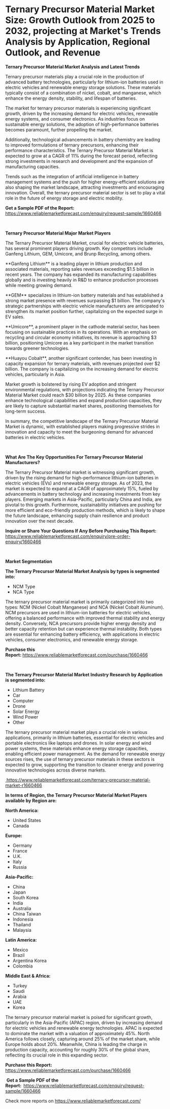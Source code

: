<p><h1>Ternary Precursor Material Market Size: Growth Outlook from 2025 to 2032, projecting at Market's Trends Analysis by Application, Regional Outlook, and Revenue</h1></p><p><strong>Ternary Precursor Material Market Analysis and Latest Trends</strong></p>
<p><p>Ternary precursor materials play a crucial role in the production of advanced battery technologies, particularly for lithium-ion batteries used in electric vehicles and renewable energy storage solutions. These materials typically consist of a combination of nickel, cobalt, and manganese, which enhance the energy density, stability, and lifespan of batteries. </p><p>The market for ternary precursor materials is experiencing significant growth, driven by the increasing demand for electric vehicles, renewable energy systems, and consumer electronics. As industries focus on sustainable energy solutions, the adoption of high-performance batteries becomes paramount, further propelling the market. </p><p>Additionally, technological advancements in battery chemistry are leading to improved formulations of ternary precursors, enhancing their performance characteristics. The Ternary Precursor Material Market is expected to grow at a CAGR of 11% during the forecast period, reflecting strong investments in research and development and the expansion of manufacturing capacities. </p><p>Trends such as the integration of artificial intelligence in battery management systems and the push for higher energy-efficient solutions are also shaping the market landscape, attracting investments and encouraging innovation. Overall, the ternary precursor material sector is set to play a vital role in the future of energy storage and electric mobility.</p></p>
<p><strong>Get a Sample PDF of the Report:&nbsp;</strong> <a href="https://www.reliablemarketforecast.com/enquiry/request-sample/1660466?utm_campaign=1108&utm_medium=2&utm_source=Github&utm_content=ia&utm_term=17012025&utm_id=ternary-precursor-material">https://www.reliablemarketforecast.com/enquiry/request-sample/1660466</a></p>
<p>&nbsp;</p>
<p><strong>Ternary Precursor Material Major Market Players</strong></p>
<p><p>The Ternary Precursor Material Market, crucial for electric vehicle batteries, has several prominent players driving growth. Key competitors include Ganfeng Lithium, GEM, Umicore, and Brunp Recycling, among others.</p><p>**Ganfeng Lithium** is a leading player in lithium production and associated materials, reporting sales revenues exceeding $1.5 billion in recent years. The company has expanded its manufacturing capabilities globally and is investing heavily in R&D to enhance production processes while meeting growing demand.</p><p>**GEM** specializes in lithium-ion battery materials and has established a strong market presence with revenues surpassing $1 billion. The company's strategic partnerships with electric vehicle manufacturers are anticipated to strengthen its market position further, capitalizing on the expected surge in EV sales.</p><p>**Umicore**, a prominent player in the cathode material sector, has been focusing on sustainable practices in its operations. With an emphasis on recycling and circular economy initiatives, its revenue is approaching $3 billion, positioning Umicore as a key participant in the market transition towards greener technologies.</p><p>**Huayou Cobalt**, another significant contender, has been investing in capacity expansion for ternary materials, with revenues projected over $2 billion. The company is capitalizing on the increasing demand for electric vehicles, particularly in Asia.</p><p>Market growth is bolstered by rising EV adoption and stringent environmental regulations, with projections indicating the Ternary Precursor Material Market could reach $30 billion by 2025. As these companies enhance technological capabilities and expand production capacities, they are likely to capture substantial market shares, positioning themselves for long-term success. </p><p>In summary, the competitive landscape of the Ternary Precursor Material Market is dynamic, with established players making progressive strides in innovation and capacity to meet the burgeoning demand for advanced batteries in electric vehicles.</p></p>
<p>&nbsp;</p>
<p><strong>What Are The Key Opportunities For Ternary Precursor Material Manufacturers?</strong></p>
<p><p>The Ternary Precursor Material market is witnessing significant growth, driven by the rising demand for high-performance lithium-ion batteries in electric vehicles (EVs) and renewable energy storage. As of 2023, the market is expected to expand at a CAGR of approximately 15%, fueled by advancements in battery technology and increasing investments from key players. Emerging markets in Asia-Pacific, particularly China and India, are pivotal to this growth. Furthermore, sustainability initiatives are pushing for more efficient and eco-friendly production methods, which is likely to shape the future landscape, enhancing supply chain resilience and product innovation over the next decade.</p></p>
<p><strong>Inquire or Share Your Questions If Any Before Purchasing This Report:</strong> <a href="https://www.reliablemarketforecast.com/enquiry/pre-order-enquiry/1660466?utm_campaign=1108&utm_medium=2&utm_source=Github&utm_content=ia&utm_term=17012025&utm_id=ternary-precursor-material">https://www.reliablemarketforecast.com/enquiry/pre-order-enquiry/1660466</a></p>
<p>&nbsp;</p>
<p><strong>Market Segmentation</strong></p>
<p><strong>The Ternary Precursor Material Market Analysis by types is segmented into:</strong></p>
<p><ul><li>NCM Type</li><li>NCA Type</li></ul></p>
<p><p>The ternary precursor material market is primarily categorized into two types: NCM (Nickel Cobalt Manganese) and NCA (Nickel Cobalt Aluminum). NCM precursors are used in lithium-ion batteries for electric vehicles, offering a balanced performance with improved thermal stability and energy density. Conversely, NCA precursors provide higher energy density and better capacity retention but can experience thermal instability. Both types are essential for enhancing battery efficiency, with applications in electric vehicles, consumer electronics, and renewable energy storage.</p></p>
<p><strong>Purchase this Report:&nbsp;</strong><a href="https://www.reliablemarketforecast.com/purchase/1660466?utm_campaign=1108&utm_medium=2&utm_source=Github&utm_content=ia&utm_term=17012025&utm_id=ternary-precursor-material">https://www.reliablemarketforecast.com/purchase/1660466</a></p>
<p>&nbsp;</p>
<p><strong>The Ternary Precursor Material Market Industry Research by Application is segmented into:</strong></p>
<p><ul><li>Lithium Battery</li><li>Car</li><li>Computer</li><li>Drone</li><li>Solar Energy</li><li>Wind Power</li><li>Other</li></ul></p>
<p><p>The ternary precursor material market plays a crucial role in various applications, primarily in lithium batteries, essential for electric vehicles and portable electronics like laptops and drones. In solar energy and wind power systems, these materials enhance energy storage capacities, enabling efficient power management. As the demand for renewable energy sources rises, the use of ternary precursor materials in these sectors is expected to grow, supporting the transition to cleaner energy and powering innovative technologies across diverse markets.</p></p>
<p><a href="https://www.reliablemarketforecast.com/ternary-precursor-material-market-r1660466?utm_campaign=1108&utm_medium=2&utm_source=Github&utm_content=ia&utm_term=17012025&utm_id=ternary-precursor-material">&nbsp;https://www.reliablemarketforecast.com/ternary-precursor-material-market-r1660466</a></p>
<p><strong>In terms of Region, the Ternary Precursor Material Market Players available by Region are:</strong></p>
<p>
    <p> <strong> North America: </strong>
        <ul>
            <li>United States</li>
            <li>Canada</li>
        </ul>
        </p> 
    <p> <strong> Europe: </strong>
        <ul>
            <li>Germany</li>
            <li>France</li>
            <li>U.K.</li>
            <li>Italy</li>
            <li>Russia</li>
        </ul>
        </p> 
    <p> <strong> Asia-Pacific: </strong>
        <ul>
            <li>China</li>
            <li>Japan</li>
            <li>South Korea</li>
            <li>India</li>
            <li>Australia</li>
            <li>China Taiwan</li>
            <li>Indonesia</li>
            <li>Thailand</li>
            <li>Malaysia</li>
        </ul>
        </p> 
    <p> <strong> Latin America: </strong>
        <ul>
            <li>Mexico</li>
            <li>Brazil</li>
            <li>Argentina Korea</li>
            <li>Colombia</li>
        </ul>
        </p> 
    <p> <strong> Middle East & Africa: </strong>
        <ul>
            <li>Turkey</li>
            <li>Saudi</li>
            <li>Arabia</li>
            <li>UAE</li>
            <li>Korea</li>
        </ul>
    </p>
    </p>
<p><p>The ternary precursor material market is poised for significant growth, particularly in the Asia-Pacific (APAC) region, driven by increasing demand for electric vehicles and renewable energy technologies. APAC is expected to dominate the market with a valuation of approximately 45%. North America follows closely, capturing around 25% of the market share, while Europe holds about 20%. Meanwhile, China is leading the charge in production capacity, accounting for roughly 30% of the global share, reflecting its crucial role in this expanding sector.</p></p>
<p><strong>Purchase this Report: </strong><a href="https://www.reliablemarketforecast.com/purchase/1660466?utm_campaign=1108&utm_medium=2&utm_source=Github&utm_content=ia&utm_term=17012025&utm_id=ternary-precursor-material">https://www.reliablemarketforecast.com/purchase/1660466</a></p>
<p>&nbsp;<strong>Get a Sample PDF of the Report:&nbsp;&nbsp;</strong><a href="https://www.reliablemarketforecast.com/enquiry/request-sample/1660466?utm_campaign=1108&utm_medium=2&utm_source=Github&utm_content=ia&utm_term=17012025&utm_id=ternary-precursor-material">https://www.reliablemarketforecast.com/enquiry/request-sample/1660466</a></p>
<p><strong></strong></p>
<p>Check more reports on <a href="https://www.reliablemarketforecast.com/?utm_campaign=1108&utm_medium=2&utm_source=Github&utm_content=ia&utm_term=17012025&utm_id=ternary-precursor-material">https://www.reliablemarketforecast.com/</a></p>